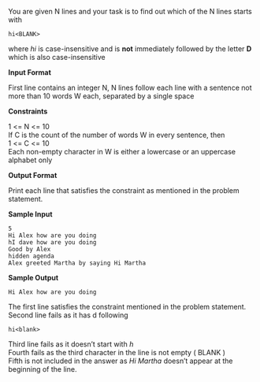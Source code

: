 <p>You are given N lines and your task is to find out which of the N lines starts
with</p>

<pre><code>hi&lt;BLANK&gt;
</code></pre>

<p>where <em>hi</em> is case-insensitive and is <strong>not</strong> immediately followed by the letter <strong>D</strong>
which is also case-insensitive</p>

<p><strong>Input Format</strong></p>

<p>First line contains an integer N, N lines follow each line with a sentence not more than 
10 words W each, separated by a single space</p>

<p><strong>Constraints</strong></p>

<p>1 &lt;= N &lt;= 10<br>
If C is the count of the number of words W in every sentence, then<br>
1 &lt;= C &lt;= 10<br>
Each non-empty character in W is either a lowercase or an uppercase alphabet only</p>

<p><strong>Output Format</strong></p>

<p>Print each line that satisfies the constraint as mentioned in the problem statement.</p>

<p><strong>Sample Input</strong></p>

<pre><code>5
Hi Alex how are you doing
hI dave how are you doing
Good by Alex
hidden agenda
Alex greeted Martha by saying Hi Martha
</code></pre>

<p><strong>Sample Output</strong></p>

<pre><code>Hi Alex how are you doing
</code></pre>

<p>The first line satisfies the constraint mentioned in the problem statement.<br>
Second line fails as it has d following </p>

<pre><code>hi&lt;blank&gt;
</code></pre>

<p>Third line fails as it doesn’t start with <em>h</em><br>
Fourth fails as the third character in the line is not empty ( BLANK )<br>
Fifth is not included in the answer as <em>Hi Martha</em> doesn’t appear at the beginning of the line.</p>
